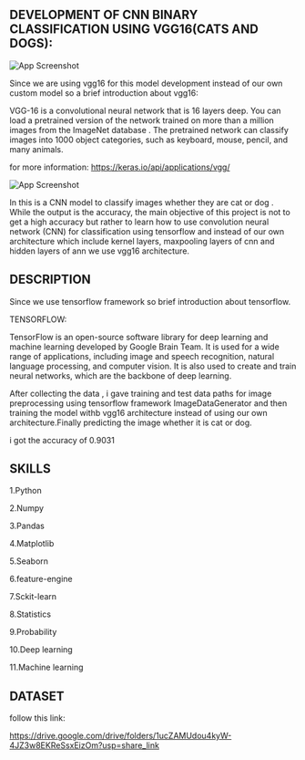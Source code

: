 ## DEVELOPMENT OF CNN BINARY CLASSIFICATION USING VGG16(CATS AND DOGS):


![App Screenshot](https://miro.medium.com/max/601/1*MBSM_G12XN105sEHsJ6C3A.png)


Since we are using vgg16 for this model development instead of our own custom model 
so a brief introduction about vgg16:


VGG-16 is a convolutional neural network that is 16 layers deep. You can load a pretrained version of the network trained on more than a million images from the ImageNet database . The pretrained network can classify images into 1000 object categories, such as keyboard, mouse, pencil, and many animals.

for more information:
https://keras.io/api/applications/vgg/


![App Screenshot](https://media.geeksforgeeks.org/wp-content/uploads/20200219152327/conv-layers-vgg16.jpg)

In this is a  CNN model to classify images whether they are cat or dog . While the output is the accuracy, the main objective of this project is not to get a high accuracy but rather to learn how to use convolution neural network (CNN) for classification using tensorflow and instead of our own architecture which include kernel layers,
maxpooling layers of cnn and hidden layers of ann we use vgg16 architecture.











## DESCRIPTION





Since we use tensorflow framework so brief introduction about tensorflow.

TENSORFLOW:

TensorFlow is an open-source software library for deep learning and machine learning developed by Google Brain Team. It is used for a wide range of applications, including image and speech recognition, natural language processing, and computer vision. It is also used to create and train neural networks, which are the backbone of deep learning.


After collecting the data , i gave training and test data paths for image preprocessing using tensorflow framework ImageDataGenerator and then training the model withb vgg16 architecture instead of using our own architecture.Finally predicting the image whether it is cat or dog.

i got the accuracy of 0.9031




 

 





## SKILLS

1.Python

2.Numpy

3.Pandas

4.Matplotlib

5.Seaborn

6.feature-engine

7.Sckit-learn

8.Statistics

9.Probability

10.Deep learning

11.Machine learning
## DATASET

follow this link:

 https://drive.google.com/drive/folders/1ucZAMUdou4kyW-4JZ3w8EKReSsxEizOm?usp=share_link
